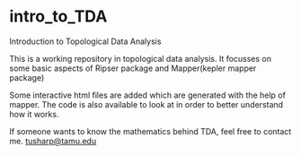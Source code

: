 # intro_to_TDA
Introduction to Topological Data Analysis

This is a working repository in topological data analysis. It focusses on some basic aspects of Ripser package and Mapper(kepler mapper package)

Some interactive html files are added which are generated with the help of mapper. The code is also available to look at in order to better understand how it works. 

If someone wants to know the mathematics behind TDA, feel free to contact me. 
tusharp@tamu.edu
